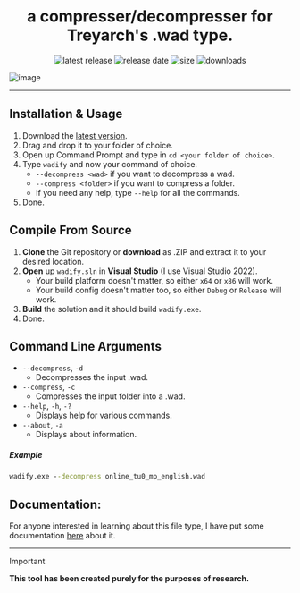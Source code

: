 <div align="center">

# a compresser/decompresser for Treyarch's .wad type.

![latest release](https://img.shields.io/github/v/tag/hindercanrun/wadify?filter=!v*-pre&style=flat-square&label=Latest%20Release&labelColor=F3F8FF&color=F88379)
![release date](https://img.shields.io/github/release-date-pre/hindercanrun/wadify?style=flat-square&label=Release%20Date&labelColor=F3F8FF&color=F88379)
![size](https://img.shields.io/github/languages/code-size/hindercanrun/wadify?style=flat-square&label=Code%20Size&labelColor=F3F8FF&color=F88379)
![downloads](https://img.shields.io/github/downloads/hindercanrun/wadify/total?style=flat-square&label=Total%20Downloads&labelColor=F3F8FF&color=F88379)
</div>

![image](https://github.com/user-attachments/assets/a15ce583-73e6-46ae-a570-6b253c27e67c)

---

## Installation & Usage
1. Download the [latest version](https://github.com/hindercanrun/wadify/releases/latest/download/wadify.exe).
2. Drag and drop it to your folder of choice.
3. Open up Command Prompt and type in `cd <your folder of choice>`.
4. Type `wadify` and now your command of choice.
   - `--decompress <wad>` if you want to decompress a wad.
   - `--compress <folder>` if you want to compress a folder.
   - If you need any help, type `--help` for all the commands.
5. Done.

## Compile From Source
1. **Clone** the Git repository or **download** as .ZIP and extract it to your desired location.
2. **Open** up `wadify.sln` in **Visual Studio** (I use Visual Studio 2022).
   - Your build platform doesn't matter, so either `x64` or `x86` will work.
   - Your build config doesn't matter too, so either `Debug` or `Release` will work.
3. **Build** the solution and it should build `wadify.exe`.
4. Done.

## Command Line Arguments

- ```--decompress```, ```-d```
  - Decompresses the input .wad.
- ```--compress```, ```-c```
  - Compresses the input folder into a .wad.
- ```--help```, ```-h```, ```-?```
  - Displays help for various commands.
- ```--about```, ```-a```
  - Displays about information.

##### Example
```cmd
wadify.exe --decompress online_tu0_mp_english.wad
```

## Documentation:

For anyone interested in learning about this file type, I have put some documentation [here](https://github.com/hindercanrun/wad/blob/main/Docs/WadFile.md) about it.

---

> [!IMPORTANT]
> **This tool has been created purely for the purposes of research.**
